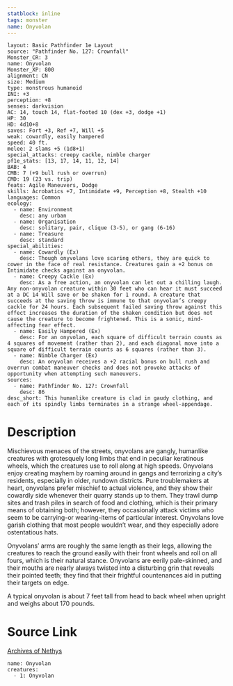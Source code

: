 ```yaml
---
statblock: inline
tags: monster
name: Onyvolan
---
```

```statblock
layout: Basic Pathfinder 1e Layout
source: "Pathfinder No. 127: Crownfall"
Monster_CR: 3
name: Onyvolan
Monster_XP: 800
alignment: CN
size: Medium
type: monstrous humanoid
INI: +3
perception: +8
senses: darkvision
AC: 14, touch 14, flat-footed 10 (dex +3, dodge +1)
HP: 30
HD: 4d10+8
saves: Fort +3, Ref +7, Will +5
weak: cowardly, easily hampered
speed: 40 ft.
melee: 2 slams +5 (1d8+1)
special_attacks: creepy cackle, nimble charger
pf1e_stats: [13, 17, 14, 11, 12, 14]
BAB: 4
CMB: 7 (+9 bull rush or overrun)
CMD: 19 (23 vs. trip)
feats: Agile Maneuvers, Dodge
skills: Acrobatics +7, Intimidate +9, Perception +8, Stealth +10
languages: Common
ecology:
  - name: Environment
    desc: any urban
  - name: Organisation
    desc: solitary, pair, clique (3-5), or gang (6-16)
  - name: Treasure
    desc: standard
special_abilities:
  - name: Cowardly (Ex)
    desc: Though onyvolans love scaring others, they are quick to cower in the face of real resistance. Creatures gain a +2 bonus on Intimidate checks against an onyvolan.
  - name: Creepy Cackle (Ex)
    desc: As a free action, an onyvolan can let out a chilling laugh. Any non-onyvolan creature within 30 feet who can hear it must succeed at a DC 14 Will save or be shaken for 1 round. A creature that succeeds at the saving throw is immune to that onyvolan’s creepy cackle for 24 hours. Each subsequent failed saving throw against this effect increases the duration of the shaken condition but does not cause the creature to become frightened. This is a sonic, mind-affecting fear effect.
  - name: Easily Hampered (Ex)
    desc: For an onyvolan, each square of difficult terrain counts as 4 squares of movement (rather than 2), and each diagonal move into a square of difficult terrain counts as 6 squares (rather than 3).
  - name: Nimble Charger (Ex)
    desc: An onyvolan receives a +2 racial bonus on bull rush and overrun combat maneuver checks and does not provoke attacks of opportunity when attempting such maneuvers.
sources:
  - name: Pathfinder No. 127: Crownfall
    desc: 86
desc_short: This humanlike creature is clad in gaudy clothing, and each of its spindly limbs terminates in a strange wheel-appendage.
```
# Description
Mischievous menaces of the streets, onyvolans are gangly, humanlike creatures with grotesquely long limbs that end in peculiar keratinous wheels, which the creatures use to roll along at high speeds. Onyvolans enjoy creating mayhem by roaming around in gangs and terrorizing a city’s residents, especially in older, rundown districts. Pure troublemakers at heart, onyvolans prefer mischief to actual violence, and they show their cowardly side whenever their quarry stands up to them. They trawl dump sites and trash piles in search of food and clothing, which is their primary means of obtaining both; however, they occasionally attack victims who seem to be carrying-or wearing-items of particular interest. Onyvolans love garish clothing that most people wouldn’t wear, and they especially adore ostentatious hats.

 Onyvolans’ arms are roughly the same length as their legs, allowing the creatures to reach the ground easily with their front wheels and roll on all fours, which is their natural stance. Onyvolans are eerily pale-skinned, and their mouths are nearly always twisted into a disturbing grin that reveals their pointed teeth; they find that their frightful countenances aid in putting their targets on edge.

 A typical onyvolan is about 7 feet tall from head to back wheel when upright and weighs about 170 pounds.
# Source Link
[Archives of Nethys](https://aonprd.com/MonsterDisplay.aspx?ItemName=Onyvolan)
```encounter-table
name: Onyvolan
creatures:
  - 1: Onyvolan
```
